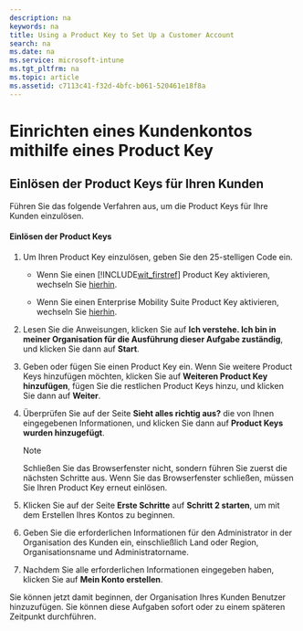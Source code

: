 ```yaml
---
description: na
keywords: na
title: Using a Product Key to Set Up a Customer Account
search: na
ms.date: na
ms.service: microsoft-intune
ms.tgt_pltfrm: na
ms.topic: article
ms.assetid: c7113c41-f32d-4bfc-b061-520461e18f8a
---
```

# Einrichten eines Kundenkontos mithilfe eines Product Key

## Einlösen der Product Keys für Ihren Kunden
Führen Sie das folgende Verfahren aus, um die Product Keys für Ihre Kunden einzulösen.

#### Einlösen der Product Keys

1.  Um Ihren Product Key einzulösen, geben Sie den 25-stelligen Code ein.

    -   Wenn Sie einen [!INCLUDE[wit_firstref](../Token/wit_firstref_md.md)] Product Key aktivieren, wechseln Sie [hierhin](https://account.manage.microsoft.com/commerce/productkeystart.aspx).

    -   Wenn Sie einen Enterprise Mobility Suite Product Key aktivieren, wechseln Sie [hierhin](http://www.microsoft.com/ems/open).

2.  Lesen Sie die Anweisungen, klicken Sie auf **Ich verstehe. Ich bin in meiner Organisation für die Ausführung dieser Aufgabe zuständig**, und klicken Sie dann auf **Start**.

3.  Geben oder fügen Sie einen Product Key ein. Wenn Sie weitere Product Keys hinzufügen möchten, klicken Sie auf **Weiteren Product Key hinzufügen**, fügen Sie die restlichen Product Keys hinzu, und klicken Sie dann auf **Weiter**.

4.  Überprüfen Sie auf der Seite **Sieht alles richtig aus?** die von Ihnen eingegebenen Informationen, und klicken Sie dann auf **Product Keys wurden hinzugefügt**.

    > [!NOTE]
    > Schließen Sie das Browserfenster nicht, sondern führen Sie zuerst die nächsten Schritte aus. Wenn Sie das Browserfenster schließen, müssen Sie Ihren Product Key erneut einlösen.

5.  Klicken Sie auf der Seite **Erste Schritte** auf **Schritt 2 starten**, um mit dem Erstellen Ihres Kontos zu beginnen.

6.  Geben Sie die erforderlichen Informationen für den Administrator in der Organisation des Kunden ein, einschließlich Land oder Region, Organisationsname und Administratorname.

7.  Nachdem Sie alle erforderlichen Informationen eingegeben haben, klicken Sie auf **Mein Konto erstellen**.

Sie können jetzt damit beginnen, der Organisation Ihres Kunden Benutzer hinzuzufügen. Sie können diese Aufgaben sofort oder zu einem späteren Zeitpunkt durchführen.

